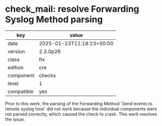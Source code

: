 [//]: # (werk v2)
# check_mail: resolve Forwarding Syslog Method parsing

key        | value
---------- | ---
date       | 2025-01-23T11:18:23+00:00
version    | 2.3.0p26
class      | fix
edition    | cre
component  | checks
level      | 1
compatible | yes

Prior to this werk, the parsing of the Forwarding Method 'Send events to remote
syslog host' did not work because the individual components were not parsed
correctly, which caused the check to crash. This werk resolves the issue.
